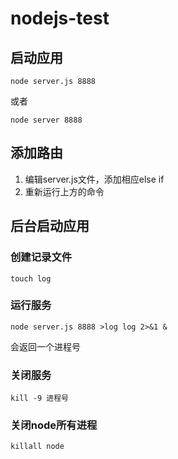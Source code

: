 # nodejs-test

## 启动应用
`node server.js 8888`

或者

`node server 8888`

## 添加路由
1. 编辑server.js文件，添加相应else if
2. 重新运行上方的命令

## 后台启动应用
### 创建记录文件
`touch log` 
### 运行服务
`node server.js 8888 >log log 2>&1 &` 

会返回一个进程号

### 关闭服务
`kill -9 进程号`

### 关闭node所有进程

`killall node`
